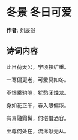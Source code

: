 # 冬景 冬日可爱

**作者**: 刘辰翁

## 诗词内容

此日荷天公，宁须挟纩重。

一寒偏更老，可爱莫如冬。

不恨乘驹隙，犹愁闭烛龙。

身如花正午，春入眼偏浓。

有喜融霜鬓，何堪借酒容。

至尊何处在，流涕献无从。

